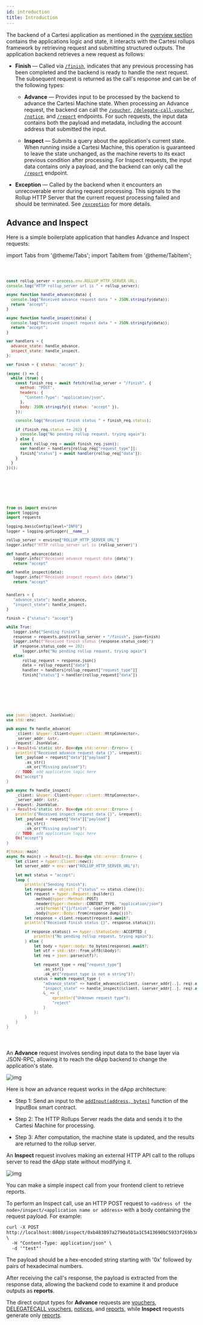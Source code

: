 ```yaml
---
id: introduction
title: Introduction
---
```


The backend of a Cartesi application as mentioned in the [overview section](../index.md#backend-apis) contains the applications logic and state, it interacts with the Cartesi rollups framework by retrieving request and submitting structured outputs. The application backend retrieves a new request as follows:

  - **Finish** — Called via [`/finish`](./finish.md), indicates that any previous processing has been completed and the backend is ready to handle the next request. The subsequent request is returned as the call's response and can be of the following types:

    - **Advance** — Provides input to be processed by the backend to advance the Cartesi Machine state. When processing an Advance request, the backend can call the [`/voucher`](./vouchers.md), [`/delegate-call-voucher`](./delegate-call-vouchers.md), [`/notice`](./notices.md), and [`/report`](./reports.md) endpoints. For such requests, the input data contains both the payload and metadata, including the account address that submitted the input.

    - **Inspect** — Submits a query about the application's current state. When running inside a Cartesi Machine, this operation is guaranteed to leave the state unchanged, as the machine reverts to its exact previous condition after processing. For Inspect requests, the input data contains only a payload, and the backend can only call the [`/report`](./reports.md) endpoint.

  - **Exception** — Called by the backend when it encounters an unrecoverable error during request processing. This signals to the Rollup HTTP Server that the current request processing failed and should be terminated. See [`/exception`](./exception.md) for more details.
  
## Advance and Inspect

Here is a simple boilerplate application that handles Advance and Inspect requests:

import Tabs from '@theme/Tabs';
import TabItem from '@theme/TabItem';

<Tabs>
  <TabItem value="JavaScript" label="JavaScript" default>
<pre><code>

```javascript
const rollup_server = process.env.ROLLUP_HTTP_SERVER_URL;
console.log("HTTP rollup_server url is " + rollup_server);

async function handle_advance(data) {
  console.log("Received advance request data " + JSON.stringify(data));
  return "accept";
}

async function handle_inspect(data) {
  console.log("Received inspect request data " + JSON.stringify(data));
  return "accept";
}

var handlers = {
  advance_state: handle_advance,
  inspect_state: handle_inspect,
};

var finish = { status: "accept" };

(async () => {
  while (true) {
    const finish_req = await fetch(rollup_server + "/finish", {
      method: "POST",
      headers: {
        "Content-Type": "application/json",
      },
      body: JSON.stringify({ status: "accept" }),
    });

    console.log("Received finish status " + finish_req.status);

    if (finish_req.status == 202) {
      console.log("No pending rollup request, trying again");
    } else {
      const rollup_req = await finish_req.json();
      var handler = handlers[rollup_req["request_type"]];
      finish["status"] = await handler(rollup_req["data"]);
    }
  }
})();
```

</code></pre>
</TabItem>

<TabItem value="Python" label="Python" default>
<pre><code>

```python
from os import environ
import logging
import requests

logging.basicConfig(level="INFO")
logger = logging.getLogger(__name__)

rollup_server = environ["ROLLUP_HTTP_SERVER_URL"]
logger.info(f"HTTP rollup_server url is {rollup_server}")

def handle_advance(data):
   logger.info(f"Received advance request data {data}")
   return "accept"

def handle_inspect(data):
   logger.info(f"Received inspect request data {data}")
   return "accept"


handlers = {
   "advance_state": handle_advance,
   "inspect_state": handle_inspect,
}

finish = {"status": "accept"}

while True:
   logger.info("Sending finish")
   response = requests.post(rollup_server + "/finish", json=finish)
   logger.info(f"Received finish status {response.status_code}")
   if response.status_code == 202:
       logger.info("No pending rollup request, trying again")
   else:
       rollup_request = response.json()
       data = rollup_request["data"]
       handler = handlers[rollup_request["request_type"]]
       finish["status"] = handler(rollup_request["data"])

```

</code></pre>
</TabItem>

<TabItem value="Rust" label="Rust" default>
<pre><code>

```rust
use json::{object, JsonValue};
use std::env;

pub async fn handle_advance(
    _client: &hyper::Client<hyper::client::HttpConnector>,
    _server_addr: &str,
    request: JsonValue,
) -> Result<&'static str, Box<dyn std::error::Error>> {
    println!("Received advance request data {}", &request);
    let _payload = request["data"]["payload"]
        .as_str()
        .ok_or("Missing payload")?;
    // TODO: add application logic here
    Ok("accept")
}

pub async fn handle_inspect(
    _client: &hyper::Client<hyper::client::HttpConnector>,
    _server_addr: &str,
    request: JsonValue,
) -> Result<&'static str, Box<dyn std::error::Error>> {
    println!("Received inspect request data {}", &request);
    let _payload = request["data"]["payload"]
        .as_str()
        .ok_or("Missing payload")?;
    // TODO: add application logic here
    Ok("accept")
}

#[tokio::main]
async fn main() -> Result<(), Box<dyn std::error::Error>> {
    let client = hyper::Client::new();
    let server_addr = env::var("ROLLUP_HTTP_SERVER_URL")?;

    let mut status = "accept";
    loop {
        println!("Sending finish");
        let response = object! {"status" => status.clone()};
        let request = hyper::Request::builder()
            .method(hyper::Method::POST)
            .header(hyper::header::CONTENT_TYPE, "application/json")
            .uri(format!("{}/finish", &server_addr))
            .body(hyper::Body::from(response.dump()))?;
        let response = client.request(request).await?;
        println!("Received finish status {}", response.status());

        if response.status() == hyper::StatusCode::ACCEPTED {
            println!("No pending rollup request, trying again");
        } else {
            let body = hyper::body::to_bytes(response).await?;
            let utf = std::str::from_utf8(&body)?;
            let req = json::parse(utf)?;

            let request_type = req["request_type"]
                .as_str()
                .ok_or("request_type is not a string")?;
            status = match request_type {
                "advance_state" => handle_advance(&client, &server_addr[..], req).await?,
                "inspect_state" => handle_inspect(&client, &server_addr[..], req).await?,
                &_ => {
                    eprintln!("Unknown request type");
                    "reject"
                }
            };
        }
    }
}
```

</code></pre>
</TabItem>
</Tabs>

An **Advance** request involves sending input data to the base layer via JSON-RPC, allowing it to reach the dApp backend to change the application's state.

![img](../../../../static/img/v1.3/advance.jpg)

Here is how an advance request works in the dApp architecture:

- Step 1: Send an input to the [`addInput(address, bytes)`](../contracts/input-box.md#addinput) function of the InputBox smart contract.

- Step 2: The HTTP Rollups Server reads the data and sends it to the Cartesi Machine for processing.

- Step 3: After computation, the machine state is updated, and the results are returned to the rollup server.

An **Inspect** request involves making an external HTTP API call to the rollups server to read the dApp state without modifying it.

![img](../../../../static/img/v1.3/inspect.jpg)

You can make a simple inspect call from your frontend client to retrieve reports.

To perform an Inspect call, use an HTTP POST request to `<address of the node>/inspect/<application name or address>` with a body containing the request payload. For example:

```shell
curl -X POST http://localhost:8080/inspect/0xb483897a2790a5D1a1C5413690bC5933f269b3A9 \
  -H "Content-Type: application/json" \
  -d '"test"'
```

The payload should be a hex-encoded string starting with '0x' followed by pairs of hexadecimal numbers.

After receiving the call's response, the payload is extracted from the response data, allowing the backend code to examine it and produce outputs as **reports**.

The direct output types for **Advance** requests are [vouchers](./vouchers.md), [DELEGATECALL vouchers](./delegate-call-vouchers.md), [notices](./notices.md), and [reports](./reports.md), while **Inspect** requests generate only [reports](./reports.md).
